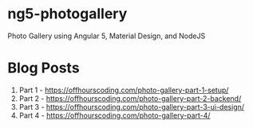 # ng5-photogallery
Photo Gallery using Angular 5, Material Design, and NodeJS

# Blog Posts
1. Part 1 - https://offhourscoding.com/photo-gallery-part-1-setup/
2. Part 2 - https://offhourscoding.com/photo-gallery-part-2-backend/
3. Part 3 - https://offhourscoding.com/photo-gallery-part-3-ui-design/
4. Part 4 - https://offhourscoding.com/photo-gallery-part-4/
